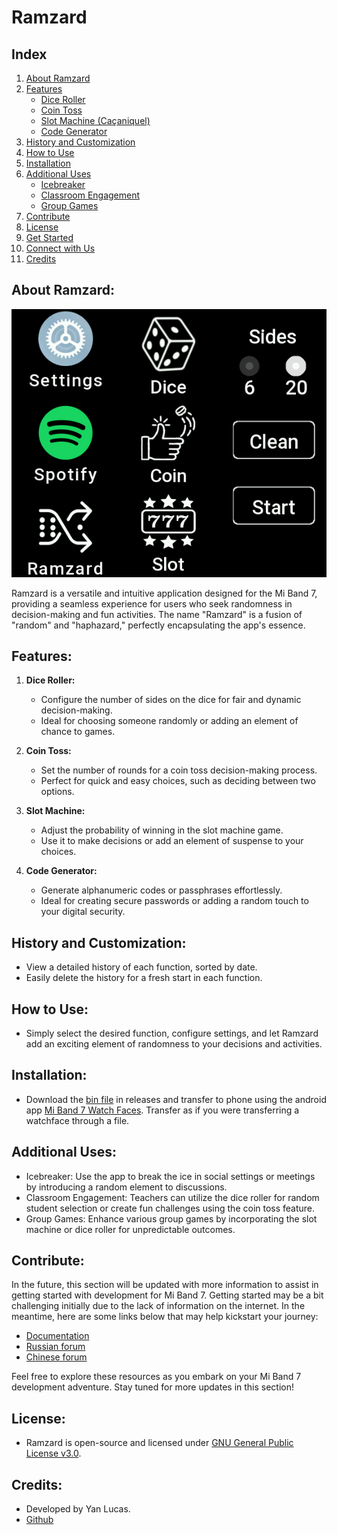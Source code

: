 # Ramzard

## Index
1. [About Ramzard](#about-ramzard)
2. [Features](#features)
   - [Dice Roller](#dice-roller)
   - [Coin Toss](#coin-toss)
   - [Slot Machine (Caçaniquel)](#slot-machine-caçaniquel)
   - [Code Generator](#code-generator)
3. [History and Customization](#history-and-customization)
4. [How to Use](#how-to-use)
5. [Installation](#installation)
6. [Additional Uses](#additional-uses)
   - [Icebreaker](#icebreaker)
   - [Classroom Engagement](#classroom-engagement)
   - [Group Games](#group-games)
7. [Contribute](#contribute)
8. [License](#license)
9. [Get Started](#get-started)
10. [Connect with Us](#connect-with-us)
11. [Credits](#credits)

## About Ramzard:

<p align="center">
  <img src="img/banner.png" alt="Descrição da imagem">
</p>


Ramzard is a versatile and intuitive application designed for the Mi Band 7, providing a seamless experience for users who seek randomness in decision-making and fun activities. The name "Ramzard" is a fusion of "random" and "haphazard," perfectly encapsulating the app's essence.

## Features:

1. **Dice Roller:**
   - Configure the number of sides on the dice for fair and dynamic decision-making.
   - Ideal for choosing someone randomly or adding an element of chance to games.

2. **Coin Toss:**
   - Set the number of rounds for a coin toss decision-making process.
   - Perfect for quick and easy choices, such as deciding between two options.

3. **Slot Machine:**
   - Adjust the probability of winning in the slot machine game.
   - Use it to make decisions or add an element of suspense to your choices.

4. **Code Generator:**
   - Generate alphanumeric codes or passphrases effortlessly.
   - Ideal for creating secure passwords or adding a random touch to your digital security.

## History and Customization:
   - View a detailed history of each function, sorted by date.
   - Easily delete the history for a fresh start in each function.

## How to Use:

- Simply select the desired function, configure settings, and let Ramzard add an exciting element of randomness to your decisions and activities.

## Installation:
   - Download the [bin file](https://github.com/xyanlucasx/Ramzard-MiBand7/releases/download/0.0.1/Ramzard-MiBand7_0.0.1.bin) in releases and transfer to phone using the android app [Mi Band 7 Watch Faces](https://play.google.com/store/apps/details?id=asn.ark.miband7&hl=pt_BR&gl=US). Transfer as if you were transferring a watchface through a file.

## Additional Uses:
   - Icebreaker: Use the app to break the ice in social settings or meetings by introducing a random element to discussions.
   - Classroom Engagement: Teachers can utilize the dice roller for random student selection or create fun challenges using the coin toss feature.
   - Group Games: Enhance various group games by incorporating the slot machine or dice roller for unpredictable outcomes.

## Contribute:

In the future, this section will be updated with more information to assist in getting started with development for Mi Band 7. Getting started may be a bit challenging initially due to the lack of information on the internet. In the meantime, here are some links below that may help kickstart your journey:

- [Documentation](https://docs.zepp.com/docs/1.0/guides/quick-start/)
- [Russian forum](https://4pda.to/forum/index.php?showtopic=1051698)
- [Chinese forum](https://www.bandbbs.cn/forums/mb7/)

Feel free to explore these resources as you embark on your Mi Band 7 development adventure. Stay tuned for more updates in this section!


## License:
   - Ramzard is open-source and licensed under [GNU General Public License v3.0](https://github.com/gogs/gogs/blob/main/conf/license/GNU%20General%20Public%20License%20v3.0).

## Credits:
   - Developed by Yan Lucas.
   - [Github](https://github.com/xyanlucasx/Ramzard-MiBand7)
